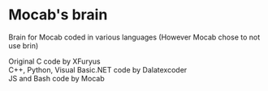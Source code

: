 # Mocab's brain
Brain for Mocab coded in various languages (However Mocab chose to not use brin)

Original C code by XFuryus\
C++, Python, Visual Basic.NET code by Dalatexcoder\
JS and Bash code by Mocab
